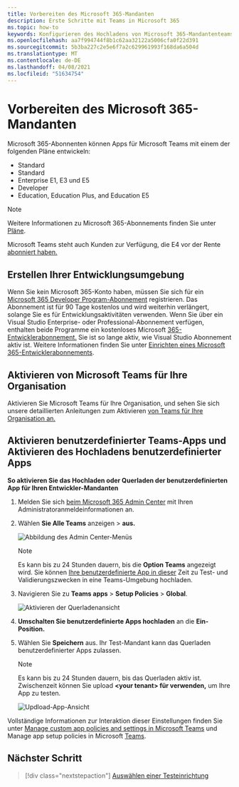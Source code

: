 ```yaml
---
title: Vorbereiten des Microsoft 365-Mandanten
description: Erste Schritte mit Teams in Microsoft 365
ms.topic: how-to
keywords: Konfigurieren des Hochladens von Microsoft 365-Mandantenteams
ms.openlocfilehash: aa7f994744f8b1c62aa32122a5006cfa0f22d391
ms.sourcegitcommit: 5b3ba227c2e5e6f7a2c629961993f168da6a504d
ms.translationtype: MT
ms.contentlocale: de-DE
ms.lasthandoff: 04/08/2021
ms.locfileid: "51634754"
---
```

# <a name="prepare-your-microsoft-365-tenant"></a>Vorbereiten des Microsoft 365-Mandanten

Microsoft 365-Abonnenten können Apps für Microsoft Teams mit einem der folgenden Pläne entwickeln:

* Standard
* Standard
* Enterprise E1, E3 und E5
* Developer
* Education, Education Plus, and Education E5

> [!NOTE]
> Weitere Informationen zu Microsoft 365-Abonnements finden Sie unter [Pläne](https://products.office.com/business/compare-more-office-365-for-business-plans).
> 
> Microsoft Teams steht auch Kunden zur Verfügung, die E4 vor der Rente [abonniert haben.](https://support.office.com//article/important-information-for-office-365-enterprise-e4-customers-f9572348-43a2-43fa-a3d8-3b6c9c042147)

## <a name="create-your-development-environment"></a>Erstellen Ihrer Entwicklungsumgebung

Wenn Sie kein Microsoft 365-Konto haben, müssen Sie sich für ein [Microsoft 365 Developer Program-Abonnement](https://developer.microsoft.com/microsoft-365/dev-program) registrieren. Das Abonnement ist für 90 Tage kostenlos und wird weiterhin verlängert, solange Sie es für Entwicklungsaktivitäten verwenden. Wenn Sie über ein Visual Studio Enterprise- oder Professional-Abonnement verfügen, enthalten beide Programme ein kostenloses Microsoft [365-Entwicklerabonnement.](https://aka.ms/MyVisualStudioBenefits) Sie ist so lange aktiv, wie Visual Studio Abonnement aktiv ist. Weitere Informationen finden Sie unter [Einrichten eines Microsoft 365-Entwicklerabonnements](https://docs.microsoft.com/office/developer-program/office-365-developer-program-get-started).

## <a name="enable-microsoft-teams-for-your-organization"></a>Aktivieren von Microsoft Teams für Ihre Organisation

Aktivieren Sie Microsoft Teams für Ihre Organisation, und sehen Sie sich unsere detaillierten Anleitungen zum Aktivieren [von Teams für Ihre Organisation an.](/microsoftteams/enable-features-office-365)

## <a name="enable-custom-teams-apps-and-turn-on-custom-app-uploading"></a>Aktivieren benutzerdefinierter Teams-Apps und Aktivieren des Hochladens benutzerdefinierter Apps

**So aktivieren Sie das Hochladen oder Querladen der benutzerdefinierten App für Ihren Entwickler-Mandanten**

1. Melden Sie sich [beim Microsoft 365 Admin Center](https://admin.microsoft.com/Adminportal/Home?source=applauncher#/homepage#/) mit Ihren Administratoranmeldeinformationen an.

2. Wählen **Sie Alle Teams** anzeigen  >  **aus.**

    ![Abbildung des Admin Center-Menüs](~/assets/images/prepare-test-tenant/admin-center.png)

    > [!Note]
    > Es kann bis zu 24 Stunden dauern, bis die **Option Teams** angezeigt wird. Sie können [Ihre benutzerdefinierte App in dieser](/microsoftteams/upload-custom-apps#validate) Zeit zu Test- und Validierungszwecken in eine Teams-Umgebung hochladen.

3. Navigieren Sie zu **Teams apps**  >  **Setup Policies**  >  **Global**.

   ![Aktivieren der Querladenansicht](~/assets/images/prepare-test-tenant/turn-on-sideload.png)

4. **Umschalten Sie benutzerdefinierte Apps hochladen** an die **Ein-Position.**

5. Wählen Sie **Speichern** aus.
   Ihr Test-Mandant kann das Querladen benutzerdefinierter Apps zulassen.

    > [!Note]
    > Es kann bis zu 24 Stunden dauern, bis das Querladen aktiv ist. Zwischenzeit können Sie upload **\<your tenant> für verwenden,** um Ihre App zu testen.

    ![Updload-App-Ansicht](~/assets/images/prepare-test-tenant/upload-for-contoso.png)

Vollständige Informationen zur Interaktion dieser Einstellungen finden Sie unter [Manage custom app policies and settings in Microsoft Teams](https://docs.microsoft.com/microsoftteams/teams-custom-app-policies-and-settings) und Manage app setup policies in Microsoft [Teams](https://docs.microsoft.com/microsoftteams/teams-app-setup-policies).

## <a name="next-step"></a>Nächster Schritt

> [!div class="nextstepaction"] 
> [Auswählen einer Testeinrichtung](~/concepts/build-and-test/debug.md)
> 


